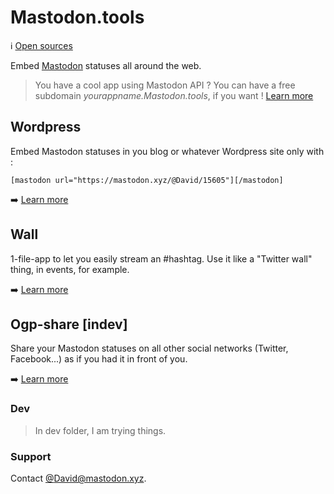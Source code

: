 # Mastodon.tools
:information_source: [Open sources](https://github.com/DavidLibeau/mastodon-tools)

Embed [Mastodon](https://github.com/tootsuite/mastodon) statuses all around the web.


> You have a cool app using Mastodon API ? You can have a free subdomain *yourappname.Mastodon.tools*, if you want ! [Learn more](/dns)

## Wordpress

Embed Mastodon statuses in you blog or whatever Wordpress site only with :

```
[mastodon url="https://mastodon.xyz/@David/15605"][/mastodon]
```

:arrow_right: [Learn more](wordpress)


## Wall

1-file-app to let you easily stream an #hashtag. Use it like a "Twitter wall" thing, in events, for example.

:arrow_right: [Learn more](wall)


## Ogp-share [indev]

Share your Mastodon statuses on all other social networks (Twitter, Facebook...) as if you had it in front of you.

:arrow_right: [Learn more](ogp-share)


### Dev

> In dev folder, I am trying things.


### Support

Contact [@David@mastodon.xyz](https://mastodon.xyz/@David).

